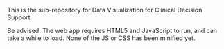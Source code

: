 This is the sub-repository for Data Visualization for Clinical Decision Support

Be advised:
The web app requires HTML5 and JavaScript to run, and can take a while to load.
None of the JS or CSS has been minified yet.